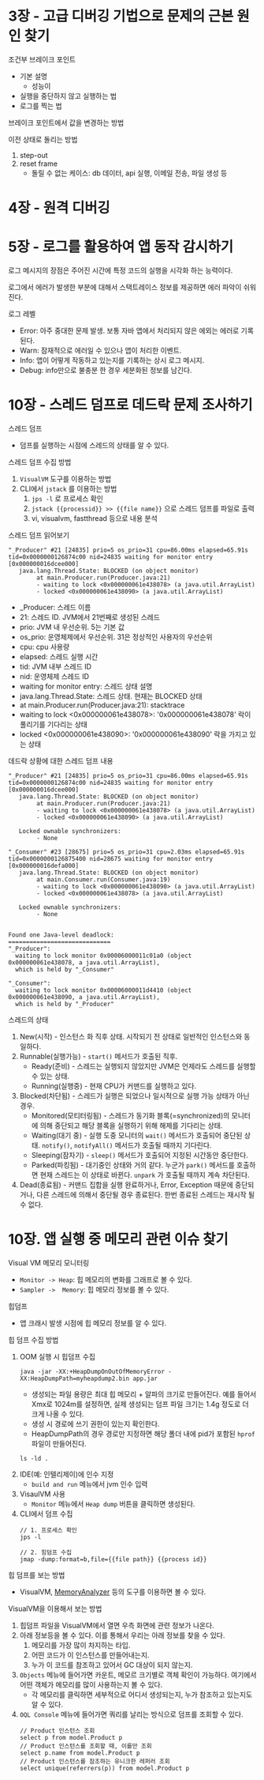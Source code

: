 # 3장 - 고급 디버깅 기법으로 문제의 근본 원인 찾기
조건부 브레이크 포인트
- 기본 설명
   - 성능이
- 실행을 중단하지 않고 실행하는 법
- 로그를 찍는 법

브레이크 포인트에서 값을 변경하는 방법

이전 상태로 돌리는 방법
1. step-out
2. reset frame
   - 돌릴 수 없는 케이스: db 데이터, api 실행, 이메일 전송, 파일 생성 등 

# 4장 - 원격 디버깅

# 5장 - 로그를 활용하여 앱 동작 감시하기
로그 메시지의 장점은 주어진 시간에 특정 코드의 실행을 시각화 하는 능력이다. 

로그에서 에러가 발생한 부분에 대해서 스택트레이스 정보를 제공하면 에러 파악이 쉬워진다. 

로그 레벨
- Error: 아주 중대한 문제 발생. 보통 자바 앱에서 처리되지 않은 에외는 에러로 기록된다. 
- Warn: 잠재적으로 에러일 수 있으나 앱이 처리한 이벤트. 
- Info: 앱이 어떻게 작동하고 있는지를 기록하는 상시 로그 메시지. 
- Debug: info만으로 불충분 한 경우 세분화된 정보를 남긴다. 

# 10장 - 스레드 덤프로 데드락 문제 조사하기
스레드 덤프
- 덤프를 실행하는 시점에 스레드의 상태를 알 수 있다. 

스레드 덤프 수집 방법
1. `VisualVM` 도구를 이용하는 방법
2. CLI에서 `jstack` 를 이용하는 방법
   1. `jps -l` 로 프로세스 확인
   2. `jstack {{processid}} >> {{file name}}` 으로 스레드 덤프를 파일로 출력
   3. vi, visualvm, fastthread 등으로 내용 분석

스레드 덤프 읽어보기
```
"_Producer" #21 [24835] prio=5 os_prio=31 cpu=86.00ms elapsed=65.91s tid=0x0000000126874c00 nid=24835 waiting for monitor entry  [0x000000016dcee000]
   java.lang.Thread.State: BLOCKED (on object monitor)
        at main.Producer.run(Producer.java:21)
        - waiting to lock <0x000000061e438078> (a java.util.ArrayList)
        - locked <0x000000061e438090> (a java.util.ArrayList)
```
- _Producer: 스레드 이름
- 21: 스레드 ID. JVM에서 21번째로 생성된 스레드
- prio: JVM 내 우선순위. 5는 기본 값
- os_prio: 운영체제에서 우선순위. 31은 정상적인 사용자의 우선순위
- cpu: cpu 사용량
- elapsed: 스레드 실행 시간
- tid: JVM 내부 스레드 ID
- nid: 운영체제 스레드 ID
- waiting for monitor entry: 스레드 상태 설명
- java.lang.Thread.State: 스레드 상태. 현재는 BLOCKED 상태
- at main.Producer.run(Producer.java:21): stacktrace
- waiting to lock <0x000000061e438078>: '0x000000061e438078' 락이 풀리기를 기다리는 상태
- locked <0x000000061e438090>: '0x000000061e438090' 락을 가지고 있는 상태

데드락 상황에 대한 스레드 덤프 내용
```
"_Producer" #21 [24835] prio=5 os_prio=31 cpu=86.00ms elapsed=65.91s tid=0x0000000126874c00 nid=24835 waiting for monitor entry  [0x000000016dcee000]
   java.lang.Thread.State: BLOCKED (on object monitor)
        at main.Producer.run(Producer.java:21)
        - waiting to lock <0x000000061e438078> (a java.util.ArrayList)
        - locked <0x000000061e438090> (a java.util.ArrayList)

   Locked ownable synchronizers:
        - None

"_Consumer" #23 [28675] prio=5 os_prio=31 cpu=2.03ms elapsed=65.91s tid=0x0000000126875400 nid=28675 waiting for monitor entry  [0x000000016defa000]
   java.lang.Thread.State: BLOCKED (on object monitor)
        at main.Consumer.run(Consumer.java:19)
        - waiting to lock <0x000000061e438090> (a java.util.ArrayList)
        - locked <0x000000061e438078> (a java.util.ArrayList)

   Locked ownable synchronizers:
        - None


Found one Java-level deadlock:
=============================
"_Producer":
  waiting to lock monitor 0x00006000011c01a0 (object 0x000000061e438078, a java.util.ArrayList),
  which is held by "_Consumer"

"_Consumer":
  waiting to lock monitor 0x00006000011d4410 (object 0x000000061e438090, a java.util.ArrayList),
  which is held by "_Producer"
```

스레드의 상태
1. New(시작) - 인스턴스 화 직후 상태. 시작되기 전 상태로 일반적인 인스턴스와 동일하다. 
2. Runnable(실행가능) - `start()` 메서드가 호출된 직후.
   - Ready(준비) - 스레드는 실행되지 않았지만 JVM은 언제라도 스레드를 실행할 수 있는 상태. 
   - Running(실행중) - 현재 CPU가 커맨드를 실행하고 있다. 
3. Blocked(차단됨) - 스레드가 실행은 되었으나 일시적으로 실행 가능 상태가 아닌 경우. 
   - Monitored(모티터링됨) - 스레드가 동기화 블록(=synchronized)의 모니터에 의해 중단되고 해당 블록을 실행하기 위해 해제를 기다리는 상태.
   - Waiting(대기 중) - 실행 도중 모니터의 `wait()` 메서드가 호출되어 중단된 상태. `notify()`, `notifyAll()` 메서드가 호출될 때까지 기다린다. 
   - Sleeping(잠자기) - `sleep()` 메서드가 호출되어 지정된 시간동안 중단한다. 
   - Parked(파킹됨) - 대기중인 상태와 거의 같다. 누군가 `park()` 메서드를 호출하면 현재 스레드는 이 상태로 바뀐다. `unpark` 가 호출될 때까지 계속 차단된다. 
4. Dead(종료됨) - 커맨드 집합을 실행 완료하거나, Error, Exception 때문에 중단되거나, 다른 스레드에 의해서 중단될 경우 종료된다. 한번 종료된 스레드는 재시작 될 수 없다. 

# 10장. 앱 실행 중 메모리 관련 이슈 찾기
Visual VM 메모리 모니터링
- `Monitor -> Heap`: 힙 메모리의 변화를 그래프로 볼 수 있다. 
- `Sampler ->  Memory`: 힙 메모리 정보를 볼 수 있다.  

힙덤프
- 앱 크래시 발생 시점에 힙 메모리 정보를 알 수 있다. 

힙 덤프 수집 방법
1. OOM 실행 시 힙덤프 수집
   ```
   java -jar -XX:+HeapDumpOnOutOfMemoryError -XX:HeapDumpPath=myheapdump2.bin app.jar
   ```
   - 생성되는 파일 용량은 최대 힙 메모리 + 알파의 크기로 만들어진다. 예를 들어서 Xmx로 1024m를 설정하면, 실제 생성되는 덤프 파일 크기는 1.4g 정도로 더 크게 나올 수 있다. 
   - 생성 시 경로에 쓰기 권한이 있는지 확인한다. 
   - HeapDumpPath의 경우 경로만 지정하면 해당 폴더 내에 pid가 포함된 `hprof` 파일이 만들어진다. 
   ```
   ls -ld .
   ```
2. IDE(예: 인텔리제이)에 인수 지정
   - `build and run` 메뉴에서 jvm 인수 입력
3. VisaulVM 사용
   - `Monitor` 메뉴에서 `Heap dump` 버튼을 클릭하면 생성된다. 
4. CLI에서 덤프 수집
   ```
   // 1. 프로세스 확인
   jps -l

   // 2. 힘덤프 수집
   jmap -dump:format=b,file={{file path}} {{process id}}
   ```

힙 덤프를 보는 방법
- VisualVM, [MemoryAnalyzer](https://eclipse.dev/mat/) 등의 도구를 이용하면 볼 수 있다. 

VisualVM을 이용해서 보는 방법
1. 힙덤프 파일을 VisualVM에서 열면 우측 화면에 관련 정보가 나온다. 
2. 아래 정보등을 볼 수 있다. 이를 통해서 우리는 아래 정보를 찾을 수 있다. 
   1. 메모리를 가장 많이 차지하는 타입.
   2. 어떤 코드가 이 인스턴스를 만들어내는지.
   3. 누가 이 코드를 참조하고 있어서 GC 대상이 되지 않는지. 
3. `Objects` 메뉴에 들어가면 카운트, 메모르 크기별로 객체 확인이 가능하다. 여기에서 어떤 객체가 메모리를 많이 사용하는지 볼 수 있다. 
   - 각 메모리를 클릭하면 세부적으로 어디서 생성되는지, 누가 참조하고 있는지도 알 수 있다. 
5. `OQL Console` 메뉴에 들어가면 쿼리를 날리는 방식으로 덤프를 조회할 수 있다. 
   ```
   // Product 인스턴스 조회
   select p from model.Product p
   // Product 인스턴스를 조회할 때, 이를만 조회
   select p.name from model.Product p
   // Product 인스턴스를 참조하는 유니크한 레퍼러 조회
   select unique(referrers(p)) from model.Product p
   ```

   
